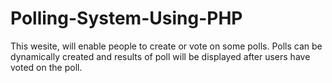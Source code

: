 # Polling-System-Using-PHP
This wesite, will enable people to create or vote on some polls. Polls can be dynamically created and results of poll will be displayed after users have voted on the poll.

